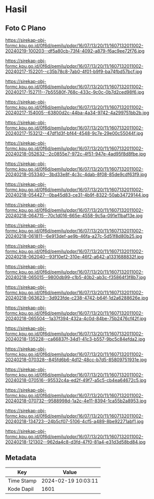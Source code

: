 # Hasil

## Foto C Plano

https://sirekap-obj-formc.kpu.go.id/0f6d/pemilu/pdpr/16/07/13/20/11/1607132011002-20240219-100203--df5a80cb-73f4-4092-a879-f6ac9ee72f76.jpg

https://sirekap-obj-formc.kpu.go.id/0f6d/pemilu/pdpr/16/07/13/20/11/1607132011002-20240217-152201--c35b78c8-7ab0-4f01-b9f9-ba74fbd57bcf.jpg

https://sirekap-obj-formc.kpu.go.id/0f6d/pemilu/pdpr/16/07/13/20/11/1607132011002-20240217-152711--7b55580f-768c-433c-9c0c-0b7d2ced98f6.jpg

https://sirekap-obj-formc.kpu.go.id/0f6d/pemilu/pdpr/16/07/13/20/11/1607132011002-20240217-154005--63800d2c-44ba-4a34-9742-4a299751bb2b.jpg

https://sirekap-obj-formc.kpu.go.id/0f6d/pemilu/pdpr/16/07/13/20/11/1607132011002-20240217-153212--47df1d3f-bf44-4548-9c7e-29e00c55044f.jpg

https://sirekap-obj-formc.kpu.go.id/0f6d/pemilu/pdpr/16/07/13/20/11/1607132011002-20240218-052632--2c0855e7-972c-4f51-947e-4ad95f8d8fbe.jpg

https://sirekap-obj-formc.kpu.go.id/0f6d/pemilu/pdpr/16/07/13/20/11/1607132011002-20240218-053340--3bd33e8f-4c3c-4dab-8f08-85de9cdf63f9.jpg

https://sirekap-obj-formc.kpu.go.id/0f6d/pemilu/pdpr/16/07/13/20/11/1607132011002-20240218-054427--0ba45d83-ce31-4b9f-8322-50ab34729144.jpg

https://sirekap-obj-formc.kpu.go.id/0f6d/pemilu/pdpr/16/07/13/20/11/1607132011002-20240218-064715--70c1d016-665e-4558-9c5a-091e11baf13e.jpg

https://sirekap-obj-formc.kpu.go.id/0f6d/pemilu/pdpr/16/07/13/20/11/1607132011002-20240218-061811--6e913def-ae9b-46fa-a27c-5d51f8d80b25.jpg

https://sirekap-obj-formc.kpu.go.id/0f6d/pemilu/pdpr/16/07/13/20/11/1607132011002-20240218-062040--93f10ef2-310e-46f2-a642-a1331688832f.jpg

https://sirekap-obj-formc.kpu.go.id/0f6d/pemilu/pdpr/16/07/13/20/11/1607132011002-20240218-065015--9800db99-c1b5-40b2-ab3c-f35864f3f8b7.jpg

https://sirekap-obj-formc.kpu.go.id/0f6d/pemilu/pdpr/16/07/13/20/11/1607132011002-20240218-063623--3d923fde-c238-4742-b64f-1d2a6288626e.jpg

https://sirekap-obj-formc.kpu.go.id/0f6d/pemilu/pdpr/16/07/13/20/11/1607132011002-20240218-065504--1a37f394-432a-4c0d-84be-75b2476cf42f.jpg

https://sirekap-obj-formc.kpu.go.id/0f6d/pemilu/pdpr/16/07/13/20/11/1607132011002-20240218-135228--ca66837f-34d1-41c3-b557-9bc5c84efda2.jpg

https://sirekap-obj-formc.kpu.go.id/0f6d/pemilu/pdpr/16/07/13/20/11/1607132011002-20240218-070328--845fd6b6-4d12-48cc-b7d5-85809751931e.jpg

https://sirekap-obj-formc.kpu.go.id/0f6d/pemilu/pdpr/16/07/13/20/11/1607132011002-20240218-070516--95532c4a-ed2f-49f7-a5c5-cb4ea64672c5.jpg

https://sirekap-obj-formc.kpu.go.id/0f6d/pemilu/pdpr/16/07/13/20/11/1607132011002-20240218-070732--9588998d-1a2c-4e11-8394-1ca55b2a8953.jpg

https://sirekap-obj-formc.kpu.go.id/0f6d/pemilu/pdpr/16/07/13/20/11/1607132011002-20240218-134723--24b5cf07-5106-4cf5-a489-8be92271abf1.jpg

https://sirekap-obj-formc.kpu.go.id/0f6d/pemilu/pdpr/16/07/13/20/11/1607132011002-20240218-121302--962da4c8-d3fd-47f0-81a4-e31d3d58bd84.jpg


## Metadata

| Key        | Value               |
| ---------- | ------------------- |
| Time Stamp | 2024-02-19 10:03:11 |
| Kode Dapil | 1601                |




